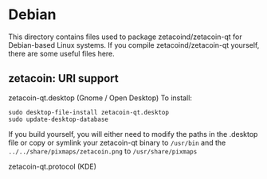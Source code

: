 
Debian
====================
This directory contains files used to package zetacoind/zetacoin-qt
for Debian-based Linux systems. If you compile zetacoind/zetacoin-qt yourself, there are some useful files here.

## zetacoin: URI support ##


zetacoin-qt.desktop  (Gnome / Open Desktop)
To install:

	sudo desktop-file-install zetacoin-qt.desktop
	sudo update-desktop-database

If you build yourself, you will either need to modify the paths in
the .desktop file or copy or symlink your zetacoin-qt binary to `/usr/bin`
and the `../../share/pixmaps/zetacoin.png` to `/usr/share/pixmaps`

zetacoin-qt.protocol (KDE)

